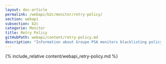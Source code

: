 ```yaml
---
layout: doc-article
permalink: /webapi/b2c/monitor/retry-policy/
section: webapi
subsection: b2c
categorie: Monitor
title: Retry Policy
gitHubPath: webapi/content/retry-policy.md
description: "Information about Groupe PSA monitors blacklisting policy."
---
```


{% include_relative content/webapi_retry-policy.md %}
